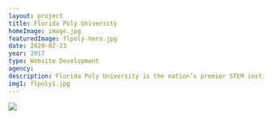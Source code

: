 ```yaml
---
layout: project
title: Florida Poly University
homeImage: image.jpg
featuredImage: flpoly-hero.jpg
date: 2020-02-23
year: 2017
type: Website Development
agency: 
description: Florida Poly University is the nation’s premier STEM institution. We were tasked with setting the vision for the new website. The goal was to accurately represent the institution’s changing and dynamic culture. The new site was built to primarily attract prospective students and STEM fanatics. We purposefully created a system of modules that could be easily integrated throughout the site while adjusting to new content.
img1: flpoly1.jpg
---
```


<div class="col-xs-12 about-work-items__item">
  <img src="{{ site.baseurl}}/assets/images/{{ page.img1 }}">
</div>
